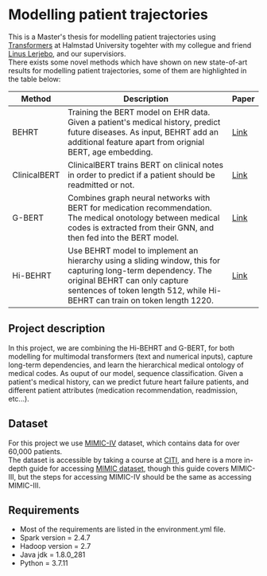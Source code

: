 # Modelling patient trajectories
This is a Master's thesis for modelling patient trajectories using [Transformers](https://arxiv.org/pdf/1706.03762.pdf) at Halmstad University togehter with my collegue and friend [Linus Lerjebo](https://github.com/Lerjebo), and our supervisiors.\
There exists some novel methods which have shown on new state-of-art results for modelling patient trajectories, some of them are highlighted in the table below:

| Method  | Description | Paper |
| ------------- | ------------- | ------------- |
| BEHRT | Training the BERT model on EHR data. Given a patient's medical history, predict future diseases. As input, BEHRT add an additional feature apart from orignial BERT, age embedding. | [Link](https://www.nature.com/articles/s41598-020-62922-y)|
| ClinicalBERT  | ClinicalBERT trains BERT on clinical notes in order to predict if a patient should be readmitted or not.   | [Link](https://github.com/kexinhuang12345/clinicalBERT) |
| G-BERT  | Combines graph neural networks with BERT for medication recommendation. The medical onotology between medical codes is extracted from their GNN, and then fed into the BERT model.   | [Link](https://arxiv.org/abs/1906.00346) |
| Hi-BEHRT| Use BEHRT model to implement an hierarchy using a sliding window, this for capturing long-term dependency. The original BEHRT can only capture sentences of token length 512, while Hi-BEHRT can train on token length 1220. | [Link](https://arxiv.org/abs/2106.11360)|

## Project description
In this project, we are combining the Hi-BEHRT and G-BERT, for both modelling for multimodal transformers (text and numerical inputs), capture long-term dependencies, and learn the hierarchical medical ontology of medical codes. As ouput of our model, sequence classification. Given a patient's medical history, can we predict future heart failure patients, and different patient attributes (medication recommendation, readmission, etc...).  
## Dataset
For this project we use [MIMIC-IV](https://physionet.org/content/mimiciv/0.4/) dataset, which contains data for over 60,000 patients. \
The dataset is accessible by taking a course at [CITI](https://about.citiprogram.org/courses/?reset=true), and here is a more in-depth guide for accessing [MIMIC dataset](https://towardsdatascience.com/getting-access-to-mimic-iii-hospital-database-for-data-science-projects-791813feb735), though this guide covers MIMIC-III, but the steps for accessing MIMIC-IV should be the same as accessing MIMIC-III. 

## Requirements
* Most of the requirements are listed in the environment.yml file.  
* Spark version = 2.4.7
* Hadoop version = 2.7
* Java jdk = 1.8.0_281
* Python = 3.7.11 


